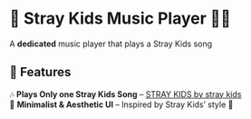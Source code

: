 # 🎵 Stray Kids Music Player 💙🔥  

A **dedicated** music player that plays a Stray Kids song   

## 🚀 Features  
🎶 **Plays Only one Stray Kids Song** – [STRAY KIDS by stray kids](https://youtu.be/kMxuLQWMOLc?si=wl2p-NzmALckHbqk)  
🎨 **Minimalist & Aesthetic UI** – Inspired by Stray Kids’ style 🖤  
 



